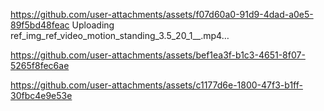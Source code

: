
https://github.com/user-attachments/assets/f07d60a0-91d9-4dad-a0e5-89f5bd48feac
Uploading ref_img_ref_video_motion_standing_3.5_20_1__.mp4…

https://github.com/user-attachments/assets/bef1ea3f-b1c3-4651-8f07-5265f8fec6ae

https://github.com/user-attachments/assets/c1177d6e-1800-47f3-b1ff-30fbc4e9e53e

